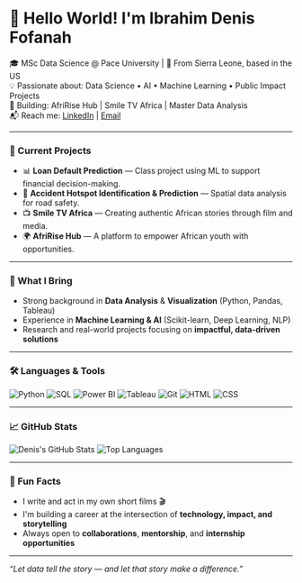 # 👋 Hello World! I'm Ibrahim Denis Fofanah

🎓 MSc Data Science @ Pace University | 📍 From Sierra Leone, based in the US  
💡 Passionate about: Data Science • AI • Machine Learning • Public Impact Projects  
🚀 Building: AfriRise Hub | Smile TV Africa | Master Data Analysis  
📬 Reach me: [LinkedIn](https://www.linkedin.com/in/ibrahim-denis-fofanahnah-3a38261ab/) | [Email](mailto:ibrahimdenisfofanah060@gmail.com)

---

### 🔭 Current Projects
- 📊 **Loan Default Prediction** — Class project using ML to support financial decision-making.
- 🧠 **Accident Hotspot Identification & Prediction** — Spatial data analysis for road safety.
- 📺 **Smile TV Africa** — Creating authentic African stories through film and media.
- 🌍 **AfriRise Hub** — A platform to empower African youth with opportunities.

---

### 💼 What I Bring
- Strong background in **Data Analysis** & **Visualization** (Python, Pandas, Tableau)
- Experience in **Machine Learning & AI** (Scikit-learn, Deep Learning, NLP)
- Research and real-world projects focusing on **impactful, data-driven solutions**

---

### 🛠️ Languages & Tools

![Python](https://img.shields.io/badge/Python-3776AB?style=flat&logo=python&logoColor=white)
![SQL](https://img.shields.io/badge/SQL-4479A1?style=flat&logo=postgresql&logoColor=white)
![Power BI](https://img.shields.io/badge/Power%20BI-F2C811?style=flat&logo=powerbi&logoColor=black)
![Tableau](https://img.shields.io/badge/Tableau-E97627?style=flat&logo=tableau&logoColor=white)
![Git](https://img.shields.io/badge/Git-F05032?style=flat&logo=git&logoColor=white)
![HTML](https://img.shields.io/badge/HTML5-E34F26?style=flat&logo=html5&logoColor=white)
![CSS](https://img.shields.io/badge/CSS3-1572B6?style=flat&logo=css3&logoColor=white)

---

### 📈 GitHub Stats
![Denis's GitHub Stats](https://github-readme-stats.vercel.app/api?username=Denis060&show_icons=true&theme=tokyonight)
![Top Languages](https://github-readme-stats.vercel.app/api/top-langs/?username=Denis060&layout=compact&theme=tokyonight)

---

### 📣 Fun Facts
- I write and act in my own short films 🎬
- I'm building a career at the intersection of **technology, impact, and storytelling**
- Always open to **collaborations**, **mentorship**, and **internship opportunities**

---

*“Let data tell the story — and let that story make a difference.”*

